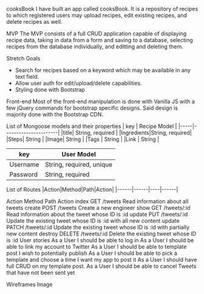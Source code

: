 cooksBook
I have built an app called cooksBook. It is a repository of recipes to which registered users may upload recipes, edit existing recipes, and delete recipes as well.

MVP
The MVP consists of a full CRUD application capable of displaying recipe data, taking in data from a form and saving to a database, selecting recipes from the database individually, and editting and deleting them.

Stretch Goals

- Search for recipes based on a keyword which may be available in any text field.
- Allow user auth for edit/upload/delete capabilities.
- Styling done with Bootstrap

Front-end
Most of the front-end manipulation is done with Vanilla JS with a few jQuery commands for bootstrap specific designs. Said design is majority done with the Bootstrap CDN.

List of Mongoose models and their properties
| key | Recipe Model |
|-----|----------------------|
|title| String, required |
|Ingredients|String, required|
|Steps| String |
|Image| String |
|Tags | String |
|Link | String |

| key      | User Model               |
| -------- | ------------------------ |
| Username | String, required, unique |
| Password | String, required         |

List of Routes
|Action|Method|Path|Action|
|------|------|----|------|

Action Method Path Action
index GET /tweets Read information about all tweets
create POST /tweets Create a new engineer
show GET /tweets/:id Read information about the tweet whose ID is :id
update PUT /tweets/:id Update the existing tweet whose ID is :id with all new content
update PATCH /tweets/:id Update the existing tweet whose ID is :id with partially new content
destroy DELETE /tweets/:id Delete the existing tweet whose ID is :id
User stories
As a User I should be able to log in
As a User I should be able to link my account to Twitter
As a User I should be able to template post I wish to potentially publish
As a User I should be able to pick a template and choose a time I want my app to post it
As a User I should have full CRUD on my template post.
As a User I should be able to cancel Tweets that have not been sent yet

Wireframes
Image
